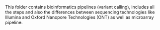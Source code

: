 This folder contains bioinformatics pipelines (variant calling), includes all the steps and also the differences between sequencing technologies like Illumina and Oxford Nanopore Technologies (ONT) as well as microarray pipeline.
